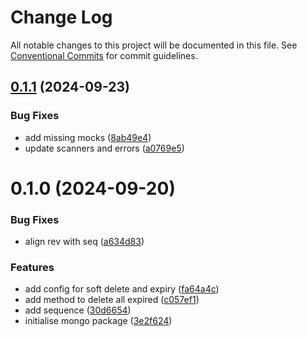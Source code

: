 # Change Log

All notable changes to this project will be documented in this file.
See [Conventional Commits](https://conventionalcommits.org) for commit guidelines.

## [0.1.1](https://github.com/lindorm-io/monorepo/compare/@lindorm/mongo@0.1.0...@lindorm/mongo@0.1.1) (2024-09-23)

### Bug Fixes

- add missing mocks ([8ab49e4](https://github.com/lindorm-io/monorepo/commit/8ab49e44b25251ed14a61ca2c96e1a0e6ad2fc04))
- update scanners and errors ([a0769e5](https://github.com/lindorm-io/monorepo/commit/a0769e599a3b644e554c1ad75c687a0cc65feb12))

# 0.1.0 (2024-09-20)

### Bug Fixes

- align rev with seq ([a634d83](https://github.com/lindorm-io/monorepo/commit/a634d83ae38cda65f1261aaaa2a7fcfa34da02a8))

### Features

- add config for soft delete and expiry ([fa64a4c](https://github.com/lindorm-io/monorepo/commit/fa64a4c28e0b4dd9aaba8dd515fbf53ed980006a))
- add method to delete all expired ([c057ef1](https://github.com/lindorm-io/monorepo/commit/c057ef1107fba3415e92ffd9937ba64a20ea73d0))
- add sequence ([30d6654](https://github.com/lindorm-io/monorepo/commit/30d665456e96184dff96d6242ac4289da6395394))
- initialise mongo package ([3e2f624](https://github.com/lindorm-io/monorepo/commit/3e2f624cfc056ee10209feff645c0210b3d83cc2))
